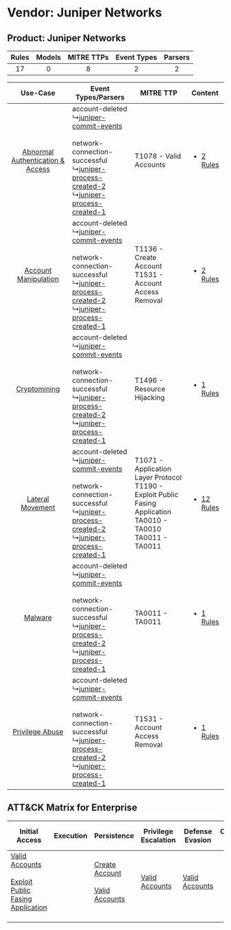 Vendor: Juniper Networks
========================
Product: Juniper Networks
-------------------------
| Rules | Models | MITRE TTPs | Event Types | Parsers |
|:-----:|:------:|:----------:|:-----------:|:-------:|
|  17   |   0    |     8      |      2      |    2    |

|    Use-Case    | Event Types/Parsers    | MITRE TTP    | Content    |
|:----:| ---- | ---- | ---- |
| [Abnormal Authentication & Access](../../../UseCases/uc_abnormal_authentication_&_access.md) |  account-deleted<br> ↳[juniper-commit-events](Ps/pC_junipercommitevents.md)<br><br> network-connection-successful<br> ↳[juniper-process-created-2](Ps/pC_juniperprocesscreated2.md)<br> ↳[juniper-process-created-1](Ps/pC_juniperprocesscreated1.md)<br> | T1078 - Valid Accounts<br>    | [<ul><li>2 Rules</li></ul>](RM/r_m_juniper_networks_juniper_networks_Abnormal_Authentication_&_Access.md) |
|    [Account Manipulation](../../../UseCases/uc_account_manipulation.md)    |  account-deleted<br> ↳[juniper-commit-events](Ps/pC_junipercommitevents.md)<br><br> network-connection-successful<br> ↳[juniper-process-created-2](Ps/pC_juniperprocesscreated2.md)<br> ↳[juniper-process-created-1](Ps/pC_juniperprocesscreated1.md)<br> | T1136 - Create Account<br>T1531 - Account Access Removal<br>    | [<ul><li>2 Rules</li></ul>](RM/r_m_juniper_networks_juniper_networks_Account_Manipulation.md)    |
|    [Cryptomining](../../../UseCases/uc_cryptomining.md)    |  account-deleted<br> ↳[juniper-commit-events](Ps/pC_junipercommitevents.md)<br><br> network-connection-successful<br> ↳[juniper-process-created-2](Ps/pC_juniperprocesscreated2.md)<br> ↳[juniper-process-created-1](Ps/pC_juniperprocesscreated1.md)<br> | T1496 - Resource Hijacking<br>    | [<ul><li>1 Rules</li></ul>](RM/r_m_juniper_networks_juniper_networks_Cryptomining.md)    |
|    [Lateral Movement](../../../UseCases/uc_lateral_movement.md)    |  account-deleted<br> ↳[juniper-commit-events](Ps/pC_junipercommitevents.md)<br><br> network-connection-successful<br> ↳[juniper-process-created-2](Ps/pC_juniperprocesscreated2.md)<br> ↳[juniper-process-created-1](Ps/pC_juniperprocesscreated1.md)<br> | T1071 - Application Layer Protocol<br>T1190 - Exploit Public Fasing Application<br>TA0010 - TA0010<br>TA0011 - TA0011<br> | [<ul><li>12 Rules</li></ul>](RM/r_m_juniper_networks_juniper_networks_Lateral_Movement.md)    |
|    [Malware](../../../UseCases/uc_malware.md)    |  account-deleted<br> ↳[juniper-commit-events](Ps/pC_junipercommitevents.md)<br><br> network-connection-successful<br> ↳[juniper-process-created-2](Ps/pC_juniperprocesscreated2.md)<br> ↳[juniper-process-created-1](Ps/pC_juniperprocesscreated1.md)<br> | TA0011 - TA0011<br>    | [<ul><li>1 Rules</li></ul>](RM/r_m_juniper_networks_juniper_networks_Malware.md)    |
|    [Privilege Abuse](../../../UseCases/uc_privilege_abuse.md)    |  account-deleted<br> ↳[juniper-commit-events](Ps/pC_junipercommitevents.md)<br><br> network-connection-successful<br> ↳[juniper-process-created-2](Ps/pC_juniperprocesscreated2.md)<br> ↳[juniper-process-created-1](Ps/pC_juniperprocesscreated1.md)<br> | T1531 - Account Access Removal<br>    | [<ul><li>1 Rules</li></ul>](RM/r_m_juniper_networks_juniper_networks_Privilege_Abuse.md)    |

ATT&CK Matrix for Enterprise
----------------------------
| Initial Access                                                                                                                                            | Execution | Persistence                                                                                                                            | Privilege Escalation                                                | Defense Evasion                                                     | Credential Access | Discovery | Lateral Movement | Collection | Command and Control                                                             | Exfiltration | Impact                                                                                                                                             |
| --------------------------------------------------------------------------------------------------------------------------------------------------------- | --------- | -------------------------------------------------------------------------------------------------------------------------------------- | ------------------------------------------------------------------- | ------------------------------------------------------------------- | ----------------- | --------- | ---------------- | ---------- | ------------------------------------------------------------------------------- | ------------ | -------------------------------------------------------------------------------------------------------------------------------------------------- |
| [Valid Accounts](https://attack.mitre.org/techniques/T1078)<br><br>[Exploit Public Fasing Application](https://attack.mitre.org/techniques/T1190)<br><br> |           | [Create Account](https://attack.mitre.org/techniques/T1136)<br><br>[Valid Accounts](https://attack.mitre.org/techniques/T1078)<br><br> | [Valid Accounts](https://attack.mitre.org/techniques/T1078)<br><br> | [Valid Accounts](https://attack.mitre.org/techniques/T1078)<br><br> |                   |           |                  |            | [Application Layer Protocol](https://attack.mitre.org/techniques/T1071)<br><br> |              | [Account Access Removal](https://attack.mitre.org/techniques/T1531)<br><br>[Resource Hijacking](https://attack.mitre.org/techniques/T1496)<br><br> |